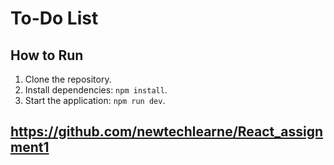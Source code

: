 # To-Do List

## How to Run
1. Clone the repository.
2. Install dependencies: `npm install`.
3. Start the application: `npm run dev`.
## https://github.com/newtechlearne/React_assignment1